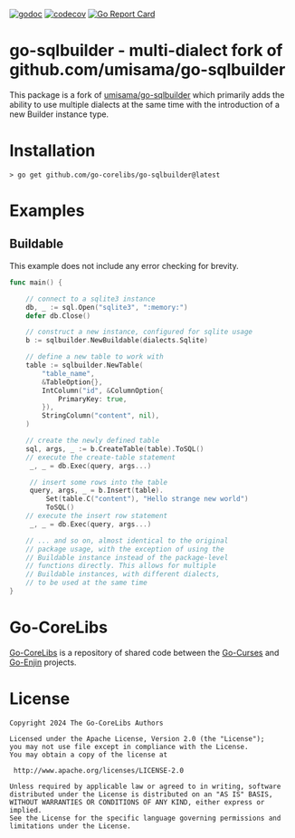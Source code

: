 [![godoc](https://img.shields.io/badge/godoc-reference-blue.svg)](https://pkg.go.dev/github.com/go-corelibs/go-sqlbuilder)
[![codecov](https://codecov.io/gh/go-corelibs/go-sqlbuilder/graph/badge.svg?token=RKKUET0wcB)](https://codecov.io/gh/go-corelibs/go-sqlbuilder)
[![Go Report Card](https://goreportcard.com/badge/github.com/go-corelibs/go-sqlbuilder)](https://goreportcard.com/report/github.com/go-corelibs/go-sqlbuilder)

# go-sqlbuilder - multi-dialect fork of github.com/umisama/go-sqlbuilder

This package is a fork of [umisama/go-sqlbuilder] which primarily adds the
ability to use multiple dialects at the same time with the introduction of
a new Builder instance type.

# Installation

``` shell
> go get github.com/go-corelibs/go-sqlbuilder@latest
```

# Examples

## Buildable

This example does not include any error checking for brevity.

``` go
func main() {

    // connect to a sqlite3 instance
    db, _ := sql.Open("sqlite3", ":memory:")
    defer db.Close()

    // construct a new instance, configured for sqlite usage
    b := sqlbuilder.NewBuildable(dialects.Sqlite)

    // define a new table to work with
    table := sqlbuilder.NewTable(
        "table_name",
        &TableOption{},
        IntColumn("id", &ColumnOption{
            PrimaryKey: true,
        }),
        StringColumn("content", nil),
    )

    // create the newly defined table
    sql, args, _ := b.CreateTable(table).ToSQL()
    // execute the create-table statement
     _, _ = db.Exec(query, args...)

     // insert some rows into the table
     query, args, _ = b.Insert(table).
         Set(table.C("content"), "Hello strange new world")
         ToSQL()
    // execute the insert row statement
     _, _ = db.Exec(query, args...)

    // ... and so on, almost identical to the original
    // package usage, with the exception of using the
    // Buildable instance instead of the package-level
    // functions directly. This allows for multiple
    // Buildable instances, with different dialects,
    // to be used at the same time
}
```

# Go-CoreLibs

[Go-CoreLibs] is a repository of shared code between the [Go-Curses] and
[Go-Enjin] projects.

# License

```
Copyright 2024 The Go-CoreLibs Authors

Licensed under the Apache License, Version 2.0 (the "License");
you may not use file except in compliance with the License.
You may obtain a copy of the license at

 http://www.apache.org/licenses/LICENSE-2.0

Unless required by applicable law or agreed to in writing, software
distributed under the License is distributed on an "AS IS" BASIS,
WITHOUT WARRANTIES OR CONDITIONS OF ANY KIND, either express or implied.
See the License for the specific language governing permissions and
limitations under the License.
```

[umisama/go-sqlbuilder]: https://github.com/umisama/go-sqlbuilder
[Go-CoreLibs]: https://github.com/go-corelibs
[Go-Curses]: https://github.com/go-curses
[Go-Enjin]: https://github.com/go-enjin
